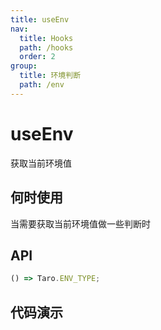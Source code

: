 ```yaml
---
title: useEnv
nav:
  title: Hooks
  path: /hooks
  order: 2
group:
  title: 环境判断
  path: /env
---
```


# useEnv

获取当前环境值

## 何时使用

当需要获取当前环境值做一些判断时

## API

```jsx | pure
() => Taro.ENV_TYPE;
```

## 代码演示

<code src="@pages/useEnv" />
